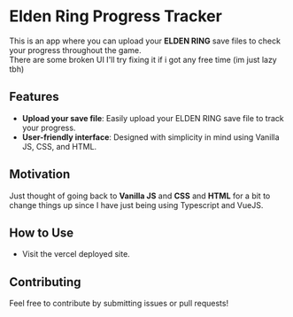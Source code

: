 # Elden Ring Progress Tracker

This is an app where you can upload your **ELDEN RING** save files to check your progress throughout the game.<br>
There are some broken UI I'll try fixing it if i got any free time (im just lazy tbh)

## Features

- **Upload your save file**: Easily upload your ELDEN RING save file to track your progress.
- **User-friendly interface**: Designed with simplicity in mind using Vanilla JS, CSS, and HTML.

## Motivation

Just thought of going back to **Vanilla JS** and **CSS** and **HTML** for a bit to change things up since I have just being using Typescript and VueJS.

## How to Use

- Visit the vercel deployed site.

## Contributing

Feel free to contribute by submitting issues or pull requests!
